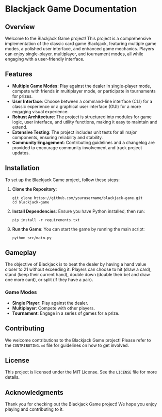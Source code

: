 # Blackjack Game Documentation

## Overview
Welcome to the Blackjack Game project! This project is a comprehensive implementation of the classic card game Blackjack, featuring multiple game modes, a polished user interface, and enhanced game mechanics. Players can enjoy single-player, multiplayer, and tournament modes, all while engaging with a user-friendly interface.

## Features
- **Multiple Game Modes**: Play against the dealer in single-player mode, compete with friends in multiplayer mode, or participate in tournaments for prizes.
- **User Interface**: Choose between a command-line interface (CLI) for a classic experience or a graphical user interface (GUI) for a more engaging visual experience.
- **Robust Architecture**: The project is structured into modules for game logic, user interface, and utility functions, making it easy to maintain and extend.
- **Extensive Testing**: The project includes unit tests for all major components, ensuring reliability and stability.
- **Community Engagement**: Contributing guidelines and a changelog are provided to encourage community involvement and track project updates.

## Installation
To set up the Blackjack Game project, follow these steps:

1. **Clone the Repository**:
   ```
   git clone https://github.com/yourusername/blackjack-game.git
   cd blackjack-game
   ```

2. **Install Dependencies**:
   Ensure you have Python installed, then run:
   ```
   pip install -r requirements.txt
   ```

3. **Run the Game**:
   You can start the game by running the main script:
   ```
   python src/main.py
   ```

## Gameplay
The objective of Blackjack is to beat the dealer by having a hand value closer to 21 without exceeding it. Players can choose to hit (draw a card), stand (keep their current hand), double down (double their bet and draw one more card), or split (if they have a pair).

### Game Modes
- **Single Player**: Play against the dealer.
- **Multiplayer**: Compete with other players.
- **Tournament**: Engage in a series of games for a prize.

## Contributing
We welcome contributions to the Blackjack Game project! Please refer to the `CONTRIBUTING.md` file for guidelines on how to get involved.

## License
This project is licensed under the MIT License. See the `LICENSE` file for more details.

## Acknowledgments
Thank you for checking out the Blackjack Game project! We hope you enjoy playing and contributing to it.